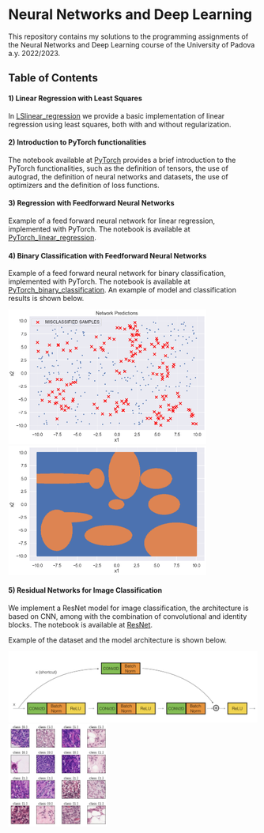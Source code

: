 # Neural Networks and Deep Learning

This repository contains my solutions to the programming assignments of the Neural Networks and Deep Learning course of the University of Padova a.y. 2022/2023.

## Table of Contents

#### 1) Linear Regression with Least Squares
In [LSlinear_regression](https://github.com/nicolezattarin/Neural-Networks-Deep-Learning/blob/main/src/LSlinear_regression.ipynb) we provide a basic implementation of linear regression using least squares, both with and without regularization. 

#### 2) Introduction to PyTorch functionalities
The notebook available at [PyTorch](https://github.com/nicolezattarin/Neural-Networks-Deep-Learning/blob/main/src/PyTorch_basics.ipynb) provides a brief introduction to the PyTorch functionalities, such as the definition of tensors, the use of autograd, the definition of neural networks and datasets, the use of optimizers and the definition of loss functions.

#### 3) Regression with Feedforward Neural Networks
Example of a feed forward neural network for linear regression, implemented with PyTorch. The notebook is available at [PyTorch_linear_regression](https://github.com/nicolezattarin/Neural-Networks-Deep-Learning/blob/main/src/FFNN_regression.ipynb).

#### 4) Binary Classification with Feedforward Neural Networks
Example of a feed forward neural network for binary classification, implemented with PyTorch. The notebook is available at [PyTorch_binary_classification](https://github.com/nicolezattarin/Neural-Networks-Deep-Learning/blob/main/src/FFNN_classification.ipynb).
An example of model and classification results is shown below.
<p float="center">
  <img src="imgs/classifier_ex.png" width="400" />
  <img src="imgs/model_class.png" width="400" />
</p>

#### 5) Residual Networks for Image Classification
We implement a ResNet model for image classification, the architecture is based on CNN, among with the combination of convolutional and identity blocks. The notebook is available at [ResNet](https://github.com/nicolezattarin/Neural-Networks-Deep-Learning/blob/main/src/ResNet.ipynb).

Example of the dataset and the model architecture is shown below.
<p float="align">
  <img src="imgs/convresnet.png" width="700" />
  <img src="imgs/resnet.png" width="200" />
</p>


